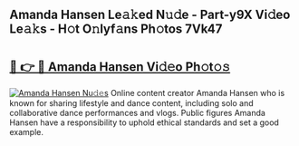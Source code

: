 ## Amanda Hansen Le𝚊𝚔ed N𝚞𝚍e - Part-y9X Vi𝚍eo Le𝚊𝚔s - H𝚘t O𝚗lyf𝚊ns Ph𝚘tos 7Vk47

# <h2><a href="http://hf650cu.feru.top/?c=Amanda+Hansen">🔗 👉 🔴 Amanda Hansen Vi𝚍𝚎o Ph𝚘t𝚘𝚜</a></h2>

[![Amanda Hansen Nu𝚍𝚎s](https://i.imgur.com/0TWrTi3.gif)](http://hf650cu.feru.top/?c=Amanda+Hansen)
Online content creator Amanda Hansen who is known for sharing lifestyle and dance content, including solo and collaborative dance performances and vlogs. Public figures Amanda Hansen have a responsibility to uphold ethical standards and set a good example. 

